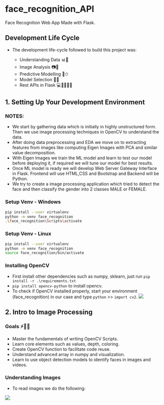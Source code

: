 # face_recognition_API

Face Recognition Web App Made with Flask.

## Development Life Cycle

- The development life-cycle followed to build this project was:

  - Understanding Data 📊🧠
  - Image Analysis 📷📸
  - Predictive Modelling 🚀⏱
  - Model Selection 🎯✅
  - Rest APIs in Flask 💻👩🏻‍💻✨

## 1. Setting Up Your Development Environment

### NOTES:

- We start by gathering data which is initially in highly unstructured form. Then we use image processing techniques in OpenCV to understand the data.
- After doing data preprocessing and EDA we move on to extracting features from images like computing Eigen Images with PCA and similar value decomposition.
- With Eigen Images we train the ML model and learn to test our model before deploying it, if required we will tune our model for best results.
- Once ML model is ready we will develop Web Server Gateway Interface in Flask. Frontend will use HTML,CSS and Bootstrap and Backend will be Python.
- We try to create a image processing application which tried to detect the face and then classify the gender into 2 classes MALE or FEMALE.

### Setup Venv - Windows

```bash
pip install --user virtualenv
python -m venv face_recognition
.\face_recognition\Scripts\activate
```

### Setup Venv - Linux

```bash
pip install --user virtualenv
python -m venv face_recognition
source face_recognition/bin/activate
```

### Installing OpenCV

- First install other dependencies such as numpy, sklearn, just run `pip install -r .\requirements.txt`
- `pip install opencv-python` to install opencv.
- To check if OpenCV installed properly, start your environment (face_recognition) in our case and type `python` >> `import cv2`.
  ![](https://i.imgur.com/oVAHcse.png)

## 2. Intro to Image Processing

### Goals ⚡🎯🎯

- Master the fundamentals of writing OpenCV Scripts.
- Learn core elements such as values, depth, coloring.
- Create OpenCV function to facilitate code reuse.
- Understand advanced array in numpy and visualization.
- Learn to use object detection models to identify faces in images and videos.

### Understanding Images

- To read images we do the following:

![](https://i.imgur.com/ezFMbA5.png)
